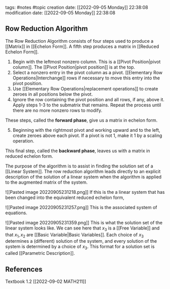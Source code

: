 tags: #notes #topic
creation date: [[2022-09-05 Monday]] 22:38:08
modification date: [[2022-09-05 Monday]] 22:38:08

## Row Reduction Algorithm

The Row Reduction Algorithm consists of four steps used to produce a [[Matrix]] in [[Echelon Form]]. A fifth step produces a matrix in [[Reduced Echelon Form]].

1. Begin with the leftmost nonzero column. This is a [[Pivot Position|pivot column]]. The [[Pivot Position|pivot position]] is at the top.
2. Select a nonzero entry in the pivot column as a pivot. [[Elementary Row Operations|Interchange]] rows if necessary to move this entry into the pivot position.
3. Use [[Elementary Row Operations|replacement operations]] to create zeroes in all positions below the pivot.
4. Ignore the row containing the pivot position and all rows, if any, above it. Apply steps 1-3 to the submatrix that remains. Repeat the process until there are no more nonzero rows to modify.

These steps, called the **forward phase**, give us a matrix in echelon form.

5. Beginning with the rightmost pivot and working upward and to the left, create zeroes above each pivot. If a pivot is not 1, make it 1 by a scaling operation.

This final step, called the **backward phase**, leaves us with a matrix in reduced echelon form.

The purpose of the algorithm is to assist in finding the solution set of a [[Linear System]].
The row reduction algorithm leads directly to an explicit description of the solution of a linear system when the algorithm is applied to the augmented matrix of the system.

![[Pasted image 20220905231218.png]]
If this is the a linear system that has been changed into the equivalent reduced echelon form,

![[Pasted image 20220905231257.png]]
This is the associated system of equations.

![[Pasted image 20220905231359.png]]
This is what the solution set of the linear system looks like. We can see here that $x_3$ is a [[Free Variable]] and that $x_1, x_2$ are [[Basic Variable|Basic Variables]]. Each choice of $x_3$ determines a (different) solution of the system, and every solution of the system is determined by a choice of $x_3$.
This format for a solution set is called [[Parametric Description]].

## References
Textbook 1.2
[[2022-09-02 MATH211]]